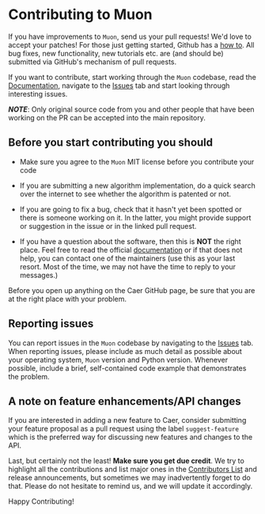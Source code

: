 Contributing to Muon
==========================================

If you have improvements to `Muon`, send us your pull requests! We'd love to accept your patches! For those just getting started, Github has a [how to](https://help.github.com/articles/using-pull-requests/). All bug fixes, new functionality, new tutorials etc. are (and should be) submitted via GitHub's mechanism of pull requests.

If you want to contribute, start working through the `Muon` codebase, read the [Documentation](https://github.com/jasmcaus/Muon/blob/dev/docs/), navigate to the [Issues](https://github.com/jasmcaus/Muon/issues) tab and start looking through interesting issues. 

***NOTE***: Only original source code from you and other people that have been working on the PR can be accepted into the main repository.


Before you start contributing you should
----------------------------------------

-   Make sure you agree to the `Muon` MIT license before you contribute your code

-   If you are submitting a new algorithm implementation, do a quick search over the internet to see whether the algorithm is patented or not. 

-   If you are going to fix a bug, check that it hasn't yet been spotted or there is someone working on it. In the latter, you might provide support or suggestion in the issue or in the linked pull request.

-   If you have a question about the software, then this is **NOT** the right place. Feel free to read the official [documentation](https://github.com/Muon/Muon/blob/dev/docs/) or if that does not help, you can contact one of the maintainers (use this as your last resort. Most of the time, we may not have the time to reply to your messages.)

Before you open up anything on the Caer GitHub page, be sure that you are at the right place with your problem.


Reporting issues
------------------------

You can report issues in the `Muon` codebase by navigating to the [Issues](https://github.com/Muon/Muon/issues) tab. When reporting issues, please include as much detail as possible about your operating system, `Muon` version and Python version. Whenever possible, include a brief, self-contained code example that demonstrates the problem.


A note on feature enhancements/API changes
------------------------

If you are interested in adding a new feature to Caer, consider submitting your feature proposal as a pull request using the label `suggest-feature` which is the preferred way for discussing new features and changes to the API.


Last, but certainly not the least! **Make sure you get due credit**. We try to highlight all the contributions and list major ones in the [Contributors List](https://github.com/Muon/blob/dev/CONTRIBUTORS) and release announcements, but sometimes we may inadvertently forget to do that. Please do not hesitate to remind us, and we will update it accordingly.

Happy Contributing!
